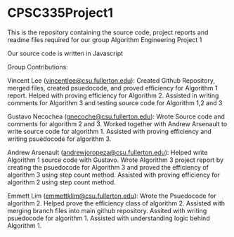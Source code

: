 # CPSC335Project1
This is the repository containing the source code, project reports and readme files required for our group Algorithm Engineering Project 1

Our source code is written in Javascript


Group Contributions:

Vincent Lee (vincentlee@csu.fullerton.edu): 
Created Github Repository, merged files, created psuedocode, and proved efficiency for Algorithm 1 report. Helped with proving efficiency for Algorithm 2. Assisted in writing comments for Algorithm 3 and testing source code for Algorithm 1,2 and 3

Gustavo Necochea (gnecoche@csu.fullerton.edu): 
Wrote Source code and comments for algorithm 2 and 3. Worked together with Andrew Arsenault to write source code for algorithm 1. Assisted with proving efficiency and writing psuedocode for algorithm 3.

Andrew Arsenault (andrewjoropeza@csu.fullerton.edu):
Helped write Algorithm 1 source code with Gustavo. Wrote Algorithm 3 project report by creating the psuedocode for Algorithm 3 and proved the efficiency of algorithm 3 using step count method. Assisted with proving efficiency for algorithm 2 using step count method.

Emmett Lim (emmettklim@csu.fullerton.edu): 
Wrote the Psuedocode for algorithm 2. Helped prove the efficiency class of algorithm 2. Assisted with merging branch files into main github repository. Assited with writing psuedocode for algorithm 1. Assisted with understanding logic behind Algorithm 1.
